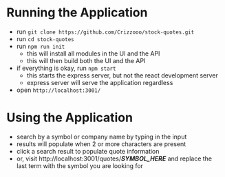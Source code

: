 # Running the Application

- run `git clone https://github.com/Crizzooo/stock-quotes.git`
- run `cd stock-quotes`
- run `npm run init`
    - this will install all modules in the UI and the API
    - this will then build both the UI and the API
- if everything is okay, run `npm start`
    - this starts the express server, but not the react development server
    - express server will serve the application  regardless
- open `http://localhost:3001/`

# Using the Application
- search by a symbol or company name by typing in the input
- results will populate when 2 or more characters are present
- click a search result to populate quote information
- or, visit http://localhost:3001/quotes/___SYMBOL_HERE___ and replace the last term with the symbol you are looking for